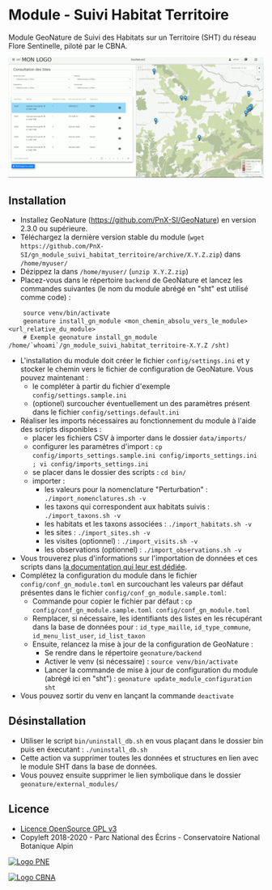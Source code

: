 # Module - Suivi Habitat Territoire

Module GeoNature de Suivi des Habitats sur un Territoire (SHT) du réseau Flore Sentinelle, piloté par le CBNA.

![SHT module](docs/img/main_screen.png)


## Installation

* Installez GeoNature (https://github.com/PnX-SI/GeoNature) en version 2.3.0 ou supérieure.
* Téléchargez la dernière version stable du module (``wget https://github.com/PnX-SI/gn_module_suivi_habitat_territoire/archive/X.Y.Z.zip``) dans ``/home/myuser/``
* Dézippez la dans ``/home/myuser/`` (``unzip X.Y.Z.zip``)
* Placez-vous dans le répertoire ``backend`` de GeoNature et lancez les commandes suivantes (le nom du module abrégé en "sht" est utilisé comme code) :

```
    source venv/bin/activate
    geonature install_gn_module <mon_chemin_absolu_vers_le_module> <url_relative_du_module>
    # Exemple geonature install_gn_module /home/`whoami`/gn_module_suivi_habitat_territoire-X.Y.Z /sht)
```

* L'installation du module doit créer le fichier ``config/settings.ini`` et y stocker le chemin vers le fichier de configuration de GeoNature. Vous pouvez maintenant :
    * le compléter à partir du fichier d'exemple ``config/settings.sample.ini``
    * (optionel) surcoucher éventuellement un des paramètres présent dans le fichier ``config/settings.default.ini``
* Réaliser les imports nécessaires au fonctionnement du module à l'aide des scripts disponibles :
  * placer les fichiers CSV à importer dans le dossier `data/imports/`
  * configurer les paramètres d'import : `cp config/imports_settings.sample.ini config/imports_settings.ini ; vi config/imports_settings.ini`
  * se placer dans le dossier des scripts : `cd bin/`
  * importer :
    * les valeurs pour la nomenclature "Perturbation" : `./import_nomenclatures.sh -v`
    * les taxons qui correspondent aux habitats suivis : `./import_taxons.sh -v`
    * les habitats et les taxons associées : `./import_habitats.sh -v`
    * les sites : `./import_sites.sh -v`
    * les visites (optionnel) : `./import_visits.sh -v`
    * les observations (optionnel) : `./import_observations.sh -v`
* Vous trouverez plus d'informations sur l'importation de données et ces scripts dans [la documentation qui leur est dédiée](docs/import-data.md).
* Complétez la configuration du module dans le fichier ``config/conf_gn_module.toml`` en surcouchant les valeurs par défaut présentes dans le fichier ``config/conf_gn_module.sample.toml``:
  * Commande pour copier le fichier par défaut : ``cp config/conf_gn_module.sample.toml config/conf_gn_module.toml``
  * Remplacer, si nécessaire, les identifiants des listes en les récupérant dans la base de données pour : `id_type_maille`, `id_type_commune`, `id_menu_list_user`, `id_list_taxon`
  * Ensuite, relancez la mise à jour de la configuration de GeoNature :
    * Se rendre dans le répertoire ``geonature/backend``
    * Activer le venv (si nécessaire) : ``source venv/bin/activate``
    * Lancer la commande de mise à jour de configuration du module (abrégé ici en "sht")  : ``geonature update_module_configuration sht``
* Vous pouvez sortir du venv en lançant la commande ``deactivate``


## Désinstallation

* Utiliser le script `bin/uninstall_db.sh` en vous plaçant dans le dossier bin puis en éxecutant : `./uninstall_db.sh`
* Cette action va supprimer toutes les données et structures en lien avec le module SHT dans la base de données.
* Vous pouvez ensuite supprimer le lien symbolique dans le dossier ``geonature/external_modules/``


## Licence

* [Licence OpenSource GPL v3](./LICENSE.txt)
* Copyleft 2018-2020 - Parc National des Écrins - Conservatoire National Botanique Alpin

[![Logo PNE](http://geonature.fr/img/logo-pne.jpg)](http://www.ecrins-parcnational.fr)

[![Logo CBNA](http://www.cbn-alpin.fr/images/stories/habillage/logo-cbna.jpg)](http://www.cbn-alpin.fr)
